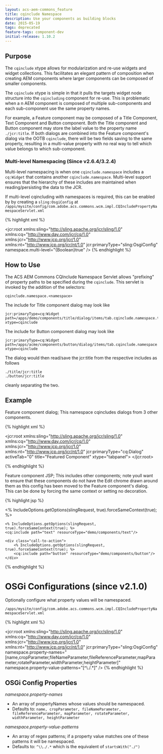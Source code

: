 ```yaml
---
layout: acs-aem-commons_feature
title: cqinclude Namespace
description: Use your components as building blocks
date: 2015-05-19
tags: deprecated
feature-tags: component-dev
initial-release: 1.10.2
---
```


## Purpose

The `cqinclude` xtype allows for modularization and re-use widgets and widget collections. This facilitates an elegant pattern of composition when creating AEM components where larger components can be composed of smaller components.

The `cqinclude` xtype is simple in that it pulls the targets widget node structure into the `cqincluding` component for re-use.  This is problematic when a n AEM component is composed of multiple sub-components and each sub-component use the same property names.

For example, a Feature component may be composed of a Title Component, Text Component and Button component. Both the Title component and Button component may store the label value to the property name `./jcr:title`. If both dialogs are combined into the Feature component's dialog via the OOTB `cqinclude`, there will be two fields saving to the same property, resulting in a multi-value property with no real way to tell which value belongs to which sub-component.

### Multi-level Namespacing (Since v2.6.4/3.2.4)

Multi-level namespacing is when one `cqinclude.namespace` includes a `cq:Widget` that contains another `cqinclude.namespace`. Multi-level support ensures that the hierarchy of these includes are maintained when reading/persisting the data to the JCR.

If multi-level cqincluding with namespaces is required, this can be enabled by by creating a `sling:OsgiConfig` at `/apps/mysite/config/com.adobe.acs.commons.wcm.impl.CQIncludePropertyNamespaceServlet.xml`

{% highlight xml %}
<?xml version="1.0" encoding="UTF-8"?>
<jcr:root xmlns:sling="http://sling.apache.org/jcr/sling/1.0" xmlns:cq="http://www.day.com/jcr/cq/1.0"
    xmlns:jcr="http://www.jcp.org/jcr/1.0" xmlns:nt="http://www.jcp.org/jcr/nt/1.0"
    jcr:primaryType="sling:OsgiConfig"
    namespace.multi-level="{Boolean}true"
    />
{% endhighlight %}     


## How to Use

The ACS AEM Commons CQInclude Namespace Servlet allows "prefixing" of property paths to be specified during the `cqinclude`. This servlet is invoked by the addition of the selectors:

	cqinclude.namespace.<namespace>

The include for Title component dialog may look like

	jcr:primaryType=cq:Widget
	path=/apps/demo/components/title/dialog/items/tab.cqinclude.namespace.title.json
	xtype=cqinclude

The include for Button component dialog may look like

	jcr:primaryType=cq:Widget
	path=/apps/acme/components/button/dialog/items/tab.cqinclude.namespace.button.json
	xtype=cqinclude

The dialog would then read/save the jcr:title from the respective includes as follows

	./title/jcr:title
	./button/jcr:title

cleanly separating the two.


## Example

Feature component dialog; This namespace cqincludes dialogs from 3 other components.

{% highlight xml %}

<?xml version="1.0" encoding="UTF-8"?>
<jcr:root xmlns:sling="http://sling.apache.org/jcr/sling/1.0" xmlns:cq="http://www.day.com/jcr/cq/1.0" xmlns:jcr="http://www.jcp.org/jcr/1.0" xmlns:nt="http://www.jcp.org/jcr/nt/1.0"
	    jcr:primaryType="cq:Dialog"
	    activeTab="0"
	    title="Featured Component"
	    xtype="tabpanel">
    <items jcr:primaryType="cq:WidgetCollection">
        <title-tab
		jcr:primaryType="cq:Widget"
		path="/apps/demo/components/title/dialog/tab.cqinclude.namespace.title.json"
		xtype="cqinclude"/>
        <text-tab
		jcr:primaryType="cq:Widget"
		path="/apps/demo/components/text/dialog/tab.cqinclude.namespace.text.json"
		xtype="cqinclude"/>
        <button-tab
		jcr:primaryType="cq:Widget"
		path="/apps/demo/components/button/dialog/tab.cqinclude.namespace.button.json"
		xtype="cqinclude"/>
	</items>
</jcr:root>

{% endhighlight %}


Feature component JSP; This includes other components; note youll want to ensure that these components do not have the Edit chrome drawn around them as this config has been moved to the Feature component's dialog. This can be done by forcing the same context or setting no decoration.

{% highlight jsp %}
<div class="feature-box">
	<% IncludeOptions.getOptions(slingRequest, true).forceSameContext(true); %>
	<cq:include path="title" resourceType="demo/components/title"/>

	<% IncludeOptions.getOptions(slingRequest, true).forceSameContext(true); %>
	<cq:include path="text" resourceType="demo/components/text"/>

	<div class="call-to-action">
		<% IncludeOptions.getOptions(slingRequest, true).forceSameContext(true); %>
		<cq:include path="button" resourceType="demo/components/button"/>
	</div>
</div>
{% endhighlight %}


# OSGi Configurations (since v2.1.0)

Optionally configure what property values will be namespaced.

`/apps/mysite/config/com.adobe.acs.commons.wcm.impl.CQIncludePropertyNamespaceServlet.xml`

{% highlight xml %}
<?xml version="1.0" encoding="UTF-8"?>
<jcr:root xmlns:sling="http://sling.apache.org/jcr/sling/1.0" xmlns:cq="http://www.day.com/jcr/cq/1.0"
    xmlns:jcr="http://www.jcp.org/jcr/1.0" xmlns:nt="http://www.jcp.org/jcr/nt/1.0"
    jcr:primaryType="sling:OsgiConfig"
    namespace.property-names="[name,cropParameter,fileNameParameter,fileReferenceParameter,mapParameter,rotateParameter,widthParameter,heightParameter]"
    namespace.property-value-patterns="[^\\./.*]"
    />
{% endhighlight %}     

## OSGi Config Properties

*namespace.property-names*

* An array of propertyNames whose values should be namespaced.
* Defaults to: `name, cropParameter, fileNameParameter, fileReferenceParameter, mapParameter, rotateParameter, widthParameter, heightParameter`

*namespace.property-value-patterns*

* An array of regex patterns; if a property value matches one of these patterns it will be namespaced.
* Defaults to: `^\\./.*` which is the equivalent of `startsWith("./")`
